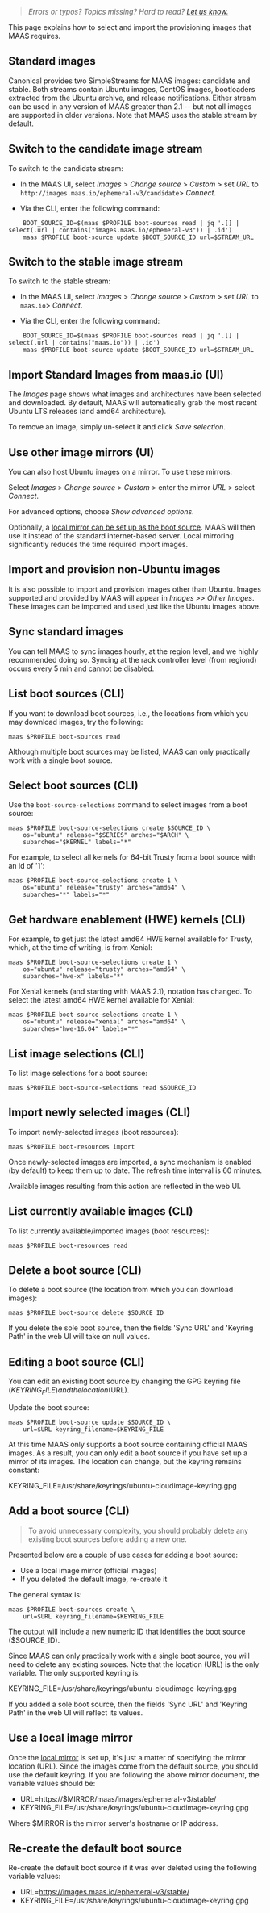> *Errors or typos? Topics missing? Hard to read? <a href="https://docs.google.com/forms/d/e/1FAIpQLScIt3ffetkaKW3gDv6FDk7CfUTNYP_HGmqQotSTtj2htKkVBw/viewform?usp=pp_url&entry.1739714854=https://maas.io/docs/working-with-standard-images" target = "_blank">Let us know.</a>*

This page explains how to select and import the provisioning images that MAAS requires.

## Standard images

Canonical provides two SimpleStreams for MAAS images: candidate and stable. Both streams contain Ubuntu images, CentOS images, bootloaders extracted from the Ubuntu archive, and release notifications. Either stream can be used in any version of MAAS greater than 2.1 -- but not all images are supported in older versions. Note that MAAS uses the stable stream by default.

## Switch to the candidate image stream

To switch to the candidate stream: 

* In the MAAS UI, select *Images* > *Change source* > *Custom* > set *URL* to `http://images.maas.io/ephemeral-v3/candidate`> *Connect*.

* Via the CLI, enter the following command:

```nohighlight
    BOOT_SOURCE_ID=$(maas $PROFILE boot-sources read | jq '.[] | select(.url | contains("images.maas.io/ephemeral-v3")) | .id')
    maas $PROFILE boot-source update $BOOT_SOURCE_ID url=$STREAM_URL
```
    
## Switch to the stable image stream

To switch to the stable stream: 

* In the MAAS UI, select *Images* > *Change source* > *Custom* > set *URL* to `maas.io`> *Connect*.

* Via the CLI, enter the following command:

```nohighlight
    BOOT_SOURCE_ID=$(maas $PROFILE boot-sources read | jq '.[] | select(.url | contains("maas.io")) | .id')
    maas $PROFILE boot-source update $BOOT_SOURCE_ID url=$STREAM_URL
```

## Import Standard Images from maas.io (UI)

The *Images* page shows what images and architectures have been selected and downloaded. By default, MAAS will automatically grab the most recent Ubuntu LTS releases (and amd64 architecture). 

To remove an image, simply un-select it and click *Save selection*.

## Use other image mirrors (UI)

You can also host Ubuntu images on a mirror. To use these mirrors:

Select *Images* > *Change source* > *Custom* > enter the mirror *URL* > select *Connect*.

For advanced options, choose *Show advanced options*.

Optionally, a [local mirror can be set up as the boot source](/t/how-to-mirror-maas-images/5927). MAAS will then use it instead of the standard internet-based server. Local mirroring significantly reduces the time required import images.

## Import and provision non-Ubuntu images

It is also possible to import and provision images other than Ubuntu. Images supported and provided by MAAS will appear in *Images >> Other Images*. These images can be imported and used just like the Ubuntu images above.

## Sync standard images

You can tell MAAS to sync images hourly, at the region level, and we highly recommended doing so. Syncing at the rack controller level (from regiond) occurs every 5 min and cannot be disabled.

## List boot sources (CLI)

If you want to download boot sources, i.e., the locations from which you may download images, try the following:

```nohighlight
maas $PROFILE boot-sources read
```

Although multiple boot sources may be listed, MAAS can only practically work with a single boot source.

## Select boot sources (CLI)

Use the `boot-source-selections` command to select images from a boot source:

```nohighlight
maas $PROFILE boot-source-selections create $SOURCE_ID \
    os="ubuntu" release="$SERIES" arches="$ARCH" \
    subarches="$KERNEL" labels="*"
```

For example, to select all kernels for 64-bit Trusty from a boot source with an id of '1':

```nohighlight
maas $PROFILE boot-source-selections create 1 \
    os="ubuntu" release="trusty" arches="amd64" \
    subarches="*" labels="*"
```

## Get hardware enablement (HWE) kernels (CLI)

For example, to get just the latest amd64 HWE kernel available for Trusty, which, at the time of writing, is from Xenial:

```nohighlight
maas $PROFILE boot-source-selections create 1 \
    os="ubuntu" release="trusty" arches="amd64" \
    subarches="hwe-x" labels="*"
```

For Xenial kernels (and starting with MAAS 2.1), notation has changed. To select the latest amd64 HWE kernel available for Xenial:

```nohighlight
maas $PROFILE boot-source-selections create 1 \
    os="ubuntu" release="xenial" arches="amd64" \
    subarches="hwe-16.04" labels="*"
```

## List image selections (CLI)

To list image selections for a boot source:

```nohighlight
maas $PROFILE boot-source-selections read $SOURCE_ID
```

## Import newly selected images (CLI)

To import newly-selected images (boot resources):

```nohighlight
maas $PROFILE boot-resources import
```

Once newly-selected images are imported, a sync mechanism is enabled (by default) to keep them up to date. The refresh time interval is 60 minutes.

Available images resulting from this action are reflected in the web UI.

## List currently available images (CLI)

To list currently available/imported images (boot resources):

```nohighlight
maas $PROFILE boot-resources read
```

## Delete a boot source (CLI)

To delete a boot source (the location from which you can download images): 

```nohighlight
maas $PROFILE boot-source delete $SOURCE_ID
```

If you delete the sole boot source, then the fields 'Sync URL' and 'Keyring Path' in the web UI will take on null values.

## Editing a boot source (CLI)

You can edit an existing boot source by changing the GPG keyring file ($KEYRING_FILE) and the location ($URL).

Update the boot source:

```nohighlight
maas $PROFILE boot-source update $SOURCE_ID \
    url=$URL keyring_filename=$KEYRING_FILE
```

At this time MAAS only supports a boot source containing official MAAS images. As a result, you can only edit a boot source if you have set up a mirror of its images. The location can change, but the keyring remains constant:

KEYRING_FILE=/usr/share/keyrings/ubuntu-cloudimage-keyring.gpg

## Add a boot source (CLI)

> To avoid unnecessary complexity, you should probably delete any existing boot sources before adding a new one.

Presented below are a couple of use cases for adding a boot source:

- Use a local image mirror (official images)
- If you deleted the default image, re-create it

The general syntax is:

```nohighlight
maas $PROFILE boot-sources create \
    url=$URL keyring_filename=$KEYRING_FILE
```

The output will include a new numeric ID that identifies the boot source ($SOURCE_ID).

Since MAAS can only practically work with a single boot source, you will need to delete any existing sources. Note that the location (URL) is the only variable. The only supported keyring is:

KEYRING_FILE=/usr/share/keyrings/ubuntu-cloudimage-keyring.gpg

If you added a sole boot source, then the fields 'Sync URL' and 'Keyring Path' in the web UI will reflect its values.

## Use a local image mirror

Once the [local mirror](/t/how-to-mirror-maas-images/5927) is set up, it's just a matter of specifying the mirror location (URL). Since the images come from the default source, you should use the default keyring. If you are following the above mirror document, the variable values should be:

- URL=https://$MIRROR/maas/images/ephemeral-v3/stable/
- KEYRING_FILE=/usr/share/keyrings/ubuntu-cloudimage-keyring.gpg

Where $MIRROR is the mirror server's hostname or IP address.

## Re-create the default boot source

Re-create the default boot source if it was ever deleted using the following variable values:

- URL=https://images.maas.io/ephemeral-v3/stable/
- KEYRING_FILE=/usr/share/keyrings/ubuntu-cloudimage-keyring.gpg